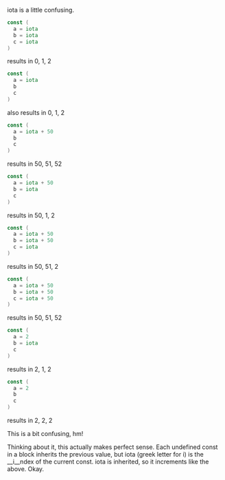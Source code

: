 iota is a little confusing.

```go
const (
  a = iota
  b = iota
  c = iota
)
```
results in 0, 1, 2

```go
const (
  a = iota
  b
  c
)
```
also results in 0, 1, 2

```go
const (
  a = iota + 50
  b
  c
)
```
results in 50, 51, 52

```go
const (
  a = iota + 50
  b = iota
  c
)
```
results in 50, 1, 2

```go
const (
  a = iota + 50
  b = iota + 50
  c = iota
)
```
results in 50, 51, 2

```go
const (
  a = iota + 50
  b = iota + 50
  c = iota + 50
)
```
results in 50, 51, 52

```go
const (
  a = 2
  b = iota
  c
)
```
results in 2, 1, 2

```go
const (
  a = 2
  b
  c
)
```
results in 2, 2, 2

This is a bit confusing, hm!

Thinking about it, this actually makes perfect sense. Each undefined const in a block inherits the previous value, but iota (greek letter for i) is the __i__ndex of the current const. iota is inherited, so it increments like the above. Okay.
